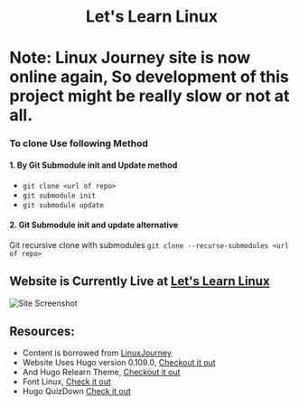 <H1 align="center">Let's Learn Linux</H1>

# Note: Linux Journey site is now online again, So development of this project might be really slow or not at all.

### To clone Use following Method 

#### 1. By Git Submodule init and Update method 
- `git clone <url of repo>`
- `git submodule init`
- `git submodule update`

#### 2. Git Submodule init and update alternative

Git recursive clone with submodules `git clone --recurse-submodules <url of repo>`

## Website is Currently Live at [Let's Learn Linux](https://prakash4844.github.io/Let-s-Learn-Linux/)

![Site Screenshot](https://user-images.githubusercontent.com/81550376/217021343-cba02685-8418-48ae-afeb-e0dc2993d53d.png)

## Resources:
- Content is borrowed from [LinuxJourney](https://github.com/cindyq/linuxjourney)
- Website Uses Hugo version 0.109.0, [Checkout it out](https://gohugo.io/)
- And Hugo Relearn Theme, [Checkout it out](https://github.com/McShelby/hugo-theme-relearn)
- Font Linux, [Check it out](https://github.com/lkundrak/font-linux)
- Hugo QuizDown [Check it out](https://github.com/bonartm/hugo-quiz)

